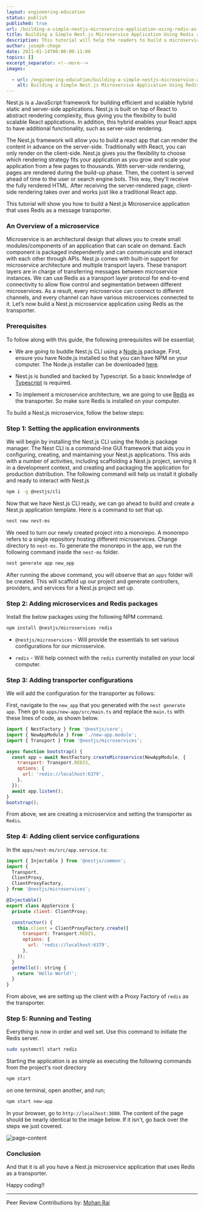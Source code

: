 ```yaml
---
layout: engineering-education
status: publish
published: true
url: /building-a-simple-nestjs-microservice-application-using-redis-as-the-transporter/
title: Building a Simple Nest.js Microservice Application Using Redis as the Transporter
description: This tutorial will help the readers to build a microservice application using Nest.js with Redis as the transporter.
author: joseph-chege
date: 2021-01-14T00:00:00-11:00
topics: []
excerpt_separator: <!--more-->
images:

  - url: /engineering-education/building-a-simple-nestjs-microservice-application-using-redis-as-the-transporter/hero.jpg
    alt: Building a Simple Nest.js Microservice Application Using Redis as the Transporter Image
---
```

Nest.js is a JavaScript framework for building efficient and scalable hybrid static and server-side applications. Nest.js is built on top of React to abstract rendering complexity, thus giving you the flexibility to build scalable React applications. In addition, this hybrid enables your React apps to have additional functionality, such as server-side rendering.
<!--more-->

The Nest.js framework will allow you to build a react app that can render the content in advance on the server-side. Traditionally with React, you can only render on the client-side. Nest.js gives you the flexibility to choose which rendering strategy fits your application as you grow and scale your application from a few pages to thousands. With server-side rendering, pages are rendered during the build-up phase. Then, the content is served ahead of time to the user or search engine bots. This way, they'll receive the fully rendered HTML. After receiving the server-rendered page, client-side rendering takes over and works just like a traditional React app.

This tutorial will show you how to build a Nest.js Microservice application that uses Redis as a message transporter.

### An Overview of a microservice

Microservice is an architectural design that allows you to create small modules/components of an application that can scale on demand. Each component is packaged independently and can communicate and interact with each other through APIs. Nest.js comes with built-in support for microservice architecture and multiple transport layers. These transport layers are in charge of transferring messages between microservice instances. We can use Redis as a transport layer protocol for end-to-end connectivity to allow flow control and segmentation between different microservices. As a result, every microservice can connect to different channels, and every channel can have various microservices connected to it. Let’s now build a Nest.js microservice application using Redis as the transporter.

### Prerequisites

To follow along with this guide, the following prerequisites will be essential;

- We are going to buddle Nest.js CLI using a [Node.js](https://nodejs.org/en/) package. First, ensure you have Node.js installed so that you can have NPM on your computer. The Node.js installer can be downloaded [here](https://nodejs.org/en/).

- Nest.js is bundled and backed by Typescript. So a basic knowledge of [Typescript](https://www.typescriptlang.org/) is required.

- To implement a microservice architecture, we are going to use [Redis](https://redis.io/) as the transporter. So make sure Redis is installed on your computer.

To build a Nest.js microservice, follow the below steps:

### Step 1: Setting the application environments

We will begin by installing the Nest.js CLI using the Node.js package manager. The Nest CLI is a command-line GUI framework that aids you in configuring, creating, and maintaining your Nest.js applications. This aids with a number of activities, including scaffolding a Nest.js project, serving it in a development context, and creating and packaging the application for production distribution. The following command will help us install it globally and ready to interact with Nest.js

```bash
npm i -g @nestjs/cli
```

Now that we have Nest.js CLI ready, we can go ahead to build and create a Nest.js application template. Here is a command to set that up.

```bash
nest new nest-ms
```

We need to turn our newly created project into a monorepo. A monorepo refers to a single repository hosting different microservices. Change directory to `nest-ms`. To generate the monorepo in the app, we run the following command inside the `nest-ms` folder.

```bash
nest generate app new_app
```

After running the above command, you will observe that an `apps` folder will be created. This will scaffold up our project and generate controllers, providers, and services for a Nest.js project set up.

### Step 2: Adding microservices and Redis packages

Install the below packages using the following NPM command.

```bash
npm install @nestjs/microservices redis
```

- `@nestjs/microservices` - Will provide the essentials to set various configurations for our microservice.

- `redis` - Will help connect with the `redis` currently installed on your local computer.

### Step 3: Adding transporter configurations

We will add the configuration for the transporter as follows:

First, navigate to the `new_app` that you generated with the `nest generate app`. Then go to `apps/new-app/src/main.ts` and replace the `main.ts` with these lines of code, as shown below.

```js
import { NestFactory } from '@nestjs/core';
import { NewAppModule } from './new-app.module';
import { Transport } from '@nestjs/microservices';

async function bootstrap() {
  const app = await NestFactory.createMicroservice(NewAppModule, {
    transport: Transport.REDIS,
    options: {
      url: 'redis://localhost:6379',
    },
  });
  await app.listen();
}
bootstrap();
```

From above, we are creating a microservice and setting the transporter as `Redis`.

### Step 4: Adding client service configurations

In the `apps/nest-ms/src/app.service.ts`:

```js
import { Injectable } from '@nestjs/common';
import {
  Transport,
  ClientProxy,
  ClientProxyFactory,
} from '@nestjs/microservices';

@Injectable()
export class AppService {
  private client: ClientProxy;

  constructor() {
    this.client = ClientProxyFactory.create({
      transport: Transport.REDIS,
      options: {
        url: 'redis://localhost:6379',
      },
    });
  }
  getHello(): string {
    return 'Hello World!';
  }
}
```

From above, we are setting up the client with a Proxy Factory of `redis` as the transporter.

### Step 5: Running and Testing

Everything is now in order and well set. Use this command to initiate the Redis server.

```bash
sudo systemctl start redis
```

Starting the application is as simple as executing the following commands from the project's root directory

```bash
npm start
```

on one terminal, open another, and run;

```bash
npm start new-app
```

In your browser, go to `http://localhost:3000`. The content of the page should be nearly identical to the image below. If it isn't, go back over the steps we just covered.

![page-content](/engineering-education/building-a-simple-nestjs-microservice-application-using-redis-as-the-transporter/page-content.png)

### Conclusion

And that it is all you have a Nest.js microservice application that uses Redis as a transporter.

Happy coding!!

---
Peer Review Contributions by: [Mohan Raj](/engineering-education/authors/mohan-raj/)